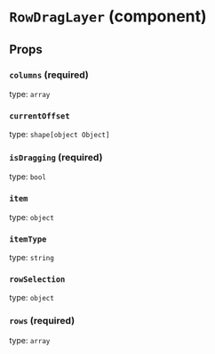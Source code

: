 `RowDragLayer` (component)
==========================



Props
-----

### `columns` (required)

type: `array`


### `currentOffset`

type: `shape[object Object]`


### `isDragging` (required)

type: `bool`


### `item`

type: `object`


### `itemType`

type: `string`


### `rowSelection`

type: `object`


### `rows` (required)

type: `array`

